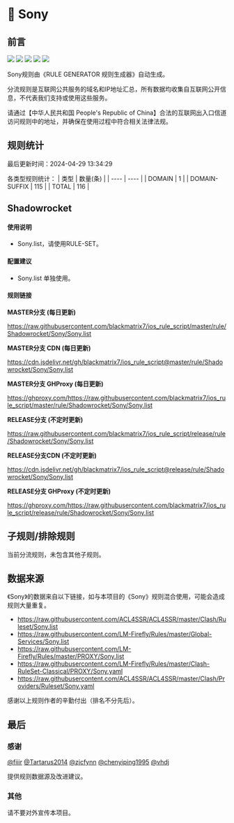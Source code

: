 # 🧸 Sony

## 前言

![](https://shields.io/badge/-移除重复规则-ff69b4) ![](https://shields.io/badge/-DOMAIN与DOMAIN--SUFFIX合并-green) ![](https://shields.io/badge/-DOMAIN--SUFFIX间合并-critical) ![](https://shields.io/badge/-DOMAIN--SUFFIX与DOMAIN--KEYWORD合并-blue) ![](https://shields.io/badge/-IP--CIDR(6)合并-blueviolet) 

Sony规则由《RULE GENERATOR 规则生成器》自动生成。

分流规则是互联网公共服务的域名和IP地址汇总，所有数据均收集自互联网公开信息，不代表我们支持或使用这些服务。

请通过【中华人民共和国 People's Republic of China】合法的互联网出入口信道访问规则中的地址，并确保在使用过程中符合相关法律法规。

## 规则统计

最后更新时间：2024-04-29 13:34:29

各类型规则统计：
| 类型 | 数量(条)  | 
| ---- | ----  |
| DOMAIN | 1  | 
| DOMAIN-SUFFIX | 115  | 
| TOTAL | 116  | 


## Shadowrocket 

#### 使用说明
- Sony.list，请使用RULE-SET。

#### 配置建议
- Sony.list 单独使用。

#### 规则链接
**MASTER分支 (每日更新)**

https://raw.githubusercontent.com/blackmatrix7/ios_rule_script/master/rule/Shadowrocket/Sony/Sony.list

**MASTER分支 CDN (每日更新)**

https://cdn.jsdelivr.net/gh/blackmatrix7/ios_rule_script@master/rule/Shadowrocket/Sony/Sony.list

**MASTER分支 GHProxy (每日更新)**

https://ghproxy.com/https://raw.githubusercontent.com/blackmatrix7/ios_rule_script/master/rule/Shadowrocket/Sony/Sony.list

**RELEASE分支 (不定时更新)**

https://raw.githubusercontent.com/blackmatrix7/ios_rule_script/release/rule/Shadowrocket/Sony/Sony.list

**RELEASE分支CDN (不定时更新)**

https://cdn.jsdelivr.net/gh/blackmatrix7/ios_rule_script@release/rule/Shadowrocket/Sony/Sony.list

**RELEASE分支 GHProxy (不定时更新)**

https://ghproxy.com/https://raw.githubusercontent.com/blackmatrix7/ios_rule_script/release/rule/Shadowrocket/Sony/Sony.list

## 子规则/排除规则


当前分流规则，未包含其他子规则。

## 数据来源

《Sony》的数据来自以下链接，如与本项目的《Sony》规则混合使用，可能会造成规则大量重复。

- https://raw.githubusercontent.com/ACL4SSR/ACL4SSR/master/Clash/Ruleset/Sony.list
- https://raw.githubusercontent.com/LM-Firefly/Rules/master/Global-Services/Sony.list
- https://raw.githubusercontent.com/LM-Firefly/Rules/master/PROXY/Sony.list
- https://raw.githubusercontent.com/LM-Firefly/Rules/master/Clash-RuleSet-Classical/PROXY/Sony.yaml
- https://raw.githubusercontent.com/ACL4SSR/ACL4SSR/master/Clash/Providers/Ruleset/Sony.yaml


感谢以上规则作者的辛勤付出（排名不分先后）。

## 最后

### 感谢

[@fiiir](https://github.com/fiiir) [@Tartarus2014](https://github.com/Tartarus2014) [@zjcfynn](https://github.com/zjcfynn) [@chenyiping1995](https://github.com/chenyiping1995) [@vhdj](https://github.com/vhdj)

提供规则数据源及改进建议。

### 其他

请不要对外宣传本项目。